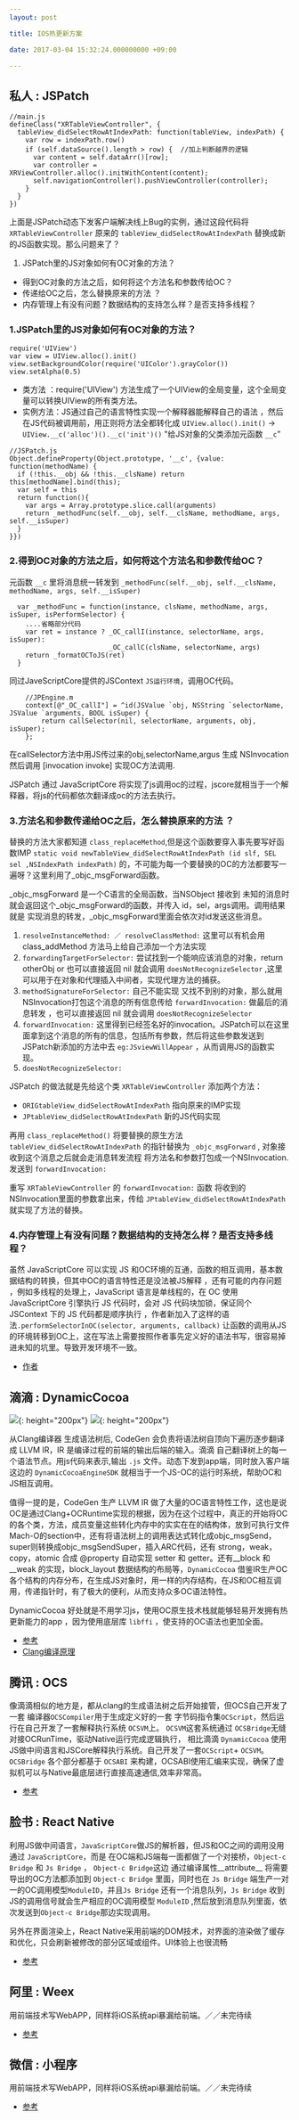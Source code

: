 ```yaml
---
layout: post

title: IOS热更新方案

date: 2017-03-04 15:32:24.000000000 +09:00

---
```

## 私人 : JSPatch 

```
//main.js
defineClass("XRTableViewController", {
  tableView_didSelectRowAtIndexPath: function(tableView, indexPath) {
    var row = indexPath.row()
    if (self.dataSource().length > row) {  //加上判断越界的逻辑
      var content = self.dataArr()[row];
      var controller = XRViewController.alloc().initWithContent(content);
      self.navigationController().pushViewController(controller);
    }
  }
})
```

上面是JSPatch动态下发客户端解决线上Bug的实例，通过这段代码将 `XRTableViewController` 原来的 `tableView_didSelectRowAtIndexPath` 替换成新的JS函数实现。那么问题来了？

1. JSPatch里的JS对象如何有OC对象的方法？
+ 得到OC对象的方法之后，如何将这个方法名和参数传给OC？
+ 传递给OC之后，怎么替换原来的方法 ？
+ 内存管理上有没有问题？数据结构的支持怎么样？是否支持多线程？


### 1.JSPatch里的JS对象如何有OC对象的方法？

```
require('UIView')
var view = UIView.alloc().init()
view.setBackgroundColor(require('UIColor').grayColor())
view.setAlpha(0.5)
```
+ 类方法 ：require('UIView') 方法生成了一个UIView的全局变量，这个全局变量可以转换UIView的所有类方法。
+ 实例方法：JS通过自己的语言特性实现一个解释器能解释自己的语法 ，然后在JS代码被调用前，用正则将方法全都转化成 `UIView.alloc().init()`  -> `UIView.__c('alloc')().__c('init')()` "给JS对象的父类添加元函数 `__c`” 

```
//JSPatch.js
Object.defineProperty(Object.prototype, '__c', {value: function(methodName) {
  if (!this.__obj && !this.__clsName) return this[methodName].bind(this);
  var self = this
  return function(){
    var args = Array.prototype.slice.call(arguments)
    return _methodFunc(self.__obj, self.__clsName, methodName, args, self.__isSuper)
  }
}})
```
### 2.得到OC对象的方法之后，如何将这个方法名和参数传给OC？
元函数 `__c` 里将消息统一转发到 `_methodFunc(self.__obj, self.__clsName, methodName, args, self.__isSuper)`

```
  var _methodFunc = function(instance, clsName, methodName, args, isSuper, isPerformSelector) {
  	....省略部分代码
    var ret = instance ? _OC_callI(instance, selectorName, args, isSuper):
                         _OC_callC(clsName, selectorName, args)
    return _formatOCToJS(ret)
  }
```
同过JaveScriptCore提供的JSContext `JS运行环境`，调用OC代码。

```
	//JPEngine.m
    context[@"_OC_callI"] = ^id(JSValue `obj, NSString `selectorName, JSValue `arguments, BOOL isSuper) {
        return callSelector(nil, selectorName, arguments, obj, isSuper);
    };
```
在callSelector方法中用JS传过来的obj,selectorName,argus 生成 NSInvocation 然后调用 [invocation invoke] 实现OC方法调用.

JSPatch 通过 JavaScriptCore 将实现了js调用oc的过程，jscore就相当于一个解释器，将js的代码都依次翻译成oc的方法去执行。

### 3.方法名和参数传递给OC之后，怎么替换原来的方法 ？

替换的方法大家都知道 `class_replaceMethod`,但是这个函数要穿入事先要写好函数IMP `static void newTableView_didSelectRowAtIndexPath (id slf, SEL sel ,NSIndexPath indexPath)` 的，不可能为每一个要替换的OC的方法都要写一遍呀？这里利用了_objc_msgForward函数。

_objc_msgForward 是一个C语言的全局函数，当NSObject 接收到 未知的消息时就会返回这个_objc_msgForward的函数，并传入 id，sel，args调用。调用结果就是 实现消息的转发，_objc_msgForward里面会依次对id发送这些消息。

1.  `resolveInstanceMethod: ／ resolveClassMethod:` 这里可以有机会用class_addMethod 方法马上给自己添加一个方法实现
2.   `forwardingTargetForSelector:` 尝试找到一个能响应该消息的对象，return otherObj  or 也可以直接返回 nil 就会调用  `doesNotRecognizeSelector` ,这里可以用于在对象和代理插入中间者，实现代理方法的捕获。
3.  `methodSignatureForSelector:` 自己不能实现 又找不到别的对象，那么就用NSInvocation打包这个消息的所有信息传给 `forwardInvocation:` 做最后的消息转发 ，也可以直接返回 nil 就会调用  `doesNotRecognizeSelector`
4.  `forwardInvocation:`  这里得到已经签名好的invocation。JSPatch可以在这里面拿到这个消息的所有的信息，包括所有参数，然后将这些参数发送到JSPatch新添加的方法中去 `eg:JSviewWillAppear` ，从而调用JS的函数实现。
5.  `doesNotRecognizeSelector:`

JSPatch 的做法就是先给这个类 `XRTableViewController` 添加两个方法：

+ `ORIGtableView_didSelectRowAtIndexPath` 指向原来的IMP实现
+  `JPtableView_didSelectRowAtIndexPath`  新的JS代码实现

再用 `class_replaceMethod()` 将要替换的原生方法 `tableView_didSelectRowAtIndexPath` 的指针替换为 `_objc_msgForward` , 对象接收到这个消息之后就会走消息转发流程 将方法名和参数打包成一个NSInvocation. 发送到 `forwardInvocation:`

重写 `XRTableViewController` 的 `forwardInvocation:` 函数 将收到的NSInvocation里面的参数拿出来，传给 `JPtableView_didSelectRowAtIndexPath`  就实现了方法的替换。

### 4.内存管理上有没有问题？数据结构的支持怎么样？是否支持多线程？

虽然 JavaScriptCore 可以实现 JS 和OC环境的互通，函数的相互调用，基本数据结构的转换，但其中OC的语言特性还是没法被JS解释 ，还有可能的内存问题 ，例如多线程的处理上，JavaScript 语言是单线程的，在 OC 使用 JavaScriptCore 引擎执行 JS 代码时，会对 JS 代码块加锁，保证同个 JSContext 下的 JS 代码都是顺序执行 ，作者新加入了这样的语法`.performSelectorInOC(selector, arguments, callback)` 让函数的调用从JS的环境转移到OC上，这在写法上需要按照作者事先定义好的语法书写，很容易掉进未知的坑里。导致开发环境不一致。

+ [作者](https://github.com/bang590/JSPatch/wiki/JSPatch-实现原理详解)

## 滴滴 : DynamicCocoa
 
![](http://cc.cocimg.com/api/uploads/20161220/1482212951603528.png){: height="200px"}
![](http://cc.cocimg.com/api/uploads/20161220/1482212977753870.png){: height="200px"}

从Clang编译器 生成语法树后, CodeGen 会负责将语法树自顶向下遍历逐步翻译成 LLVM IR，IR 是编译过程的前端的输出后端的输入。滴滴 自己翻译树上的每一个语法节点。用js代码来表示,输出 `.js` 文件。动态下发到app端，同时放入客户端这边的 `DynamicCocoaEngineSDK` 就相当于一个JS-OC的运行时系统，帮助OC和JS相互调用。

值得一提的是，CodeGen 生产 LLVM IR 做了大量的OC语言特性工作，这也是说OC是通过Clang+OCRuntime实现的根据，因为在这个过程中，真正的开始将OC的各个类，方法，成员变量这些转化内存中的实实在在的结构体，放到可执行文件Mach-O的section中，还有将语法树上的调用表达式转化成objc_msgSend，super则转换成objc_msgSendSuper，插入ARC代码，还有 strong，weak，copy，atomic 合成 @property 自动实现 setter 和 getter。还有__block 和 __weak 的实现，block_layout 数据结构的布局等，`DynamicCocoa` 借鉴IR生产OC各个结构的内存分布，在生成JS对象时，用一样的内存结构，在JS和OC相互调用，传递指针时，有了极大的便利，从而支持众多OC语法特性。

DynamicCocoa 好处就是不用学习js，使用OC原生技术栈就能够轻易开发拥有热更新能力的app ，因为使用底层库 `libffi` ，使支持的OC语法也更加全面。

+ [参考](http://www.cocoachina.com/ios/20161220/18400.html)
+ [Clang编译原理](https://github.com/ming1016/study/wiki/深入剖析-iOS-编译-Clang---LLVM)

## 腾讯 : OCS 

像滴滴相似的地方是，都从clang的生成语法树之后开始接管，但OCS自己开发了一套 编译器`OCSCompiler`用于生成定义好的一套 字节码指令集`OCScript`，然后运行在自己开发了一套解释执行系统 `OCSVM`上。 `OCSVM`这套系统通过 `OCSBridge`无缝对接OCRunTime，驱动Native运行完成逻辑执行， 相比滴滴 `DynamicCocoa` 使用JS做中间语言和JSCore解释执行系统。自己开发了一套`OCScript`+ `OCSVM`。 `OCSBridge` 各个部分都基于 `OCSABI` 来构建，OCSABI使用汇编来实现，确保了虚拟机可以与Native最底层进行直接高速通信,效率非常高。

+ [参考](http://www.open-open.com/lib/view/open1483081777009.html)

## 脸书  : React Native  

利用JS做中间语言，`JavaScriptCore`做JS的解析器，但JS和OC之间的调用没用通过 `JavaScriptCore`，而是 在OC端和JS端每一面都做了一个对接桥，`Object-c Bridge` 和 `Js Bridge` ， `Object-c Bridge`这边 通过编译属性__attribute__ 将需要导出的OC方法都添加到 `Object-c Bridge` 里面，同时也在 `Js Bridge` 端生产一对一的OC调用模型`ModuleID`，并且`Js Bridge` 还有一个消息队列，`Js Bridge`  收到JS的调用信号就会生产相应的OC调用模型 `ModuleID` ,然后放到消息队列里面，依次发送到`Object-c Bridge`那边实现调用。

另外在界面渲染上，React Native采用前端的DOM技术，对界面的渲染做了缓存和优化，只会刷新被修改的部分区域或组件。UI体验上也很流畅

+ [参考](http://blog.cnbang.net/tech/2698/)

## 阿里 : Weex 
用前端技术写WebAPP，同样将iOS系统api暴漏给前端。／／未完待续

+ [参考](https://github.com/weexteam/article/issues/32)

## 微信 : 小程序
用前端技术写WebAPP，同样将iOS系统api暴漏给前端。／／未完待续

+ [参考](http://www.cocoachina.com/ios/20161220/18400.html)



